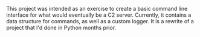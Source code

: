 This project was intended as an exercise to create a basic command line interface for what would eventually be a C2 server. Currently, it contains a data structure for commands, as well as a custom logger. It is a rewrite of a project that I'd done in Python months prior.
